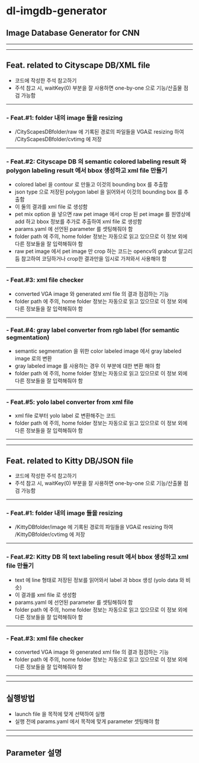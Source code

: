 # dl-imgdb-generator
## Image Database Generator for CNN
------
------
## Feat. related to Cityscape DB/XML file
- 코드에 작성한 주석 참고하기
- 주석 참고 시, waitKey(0) 부분을 잘 사용하면 one-by-one 으로 기능/산출물 점검 가능함
------
### - Feat.#1: folder 내의 image 들을 resizing
- /CityScapesDBfolder/raw 에 기록된 경로의 파일들을 VGA로 resizing 하여 /CityScapesDBfolder/cvtimg 에 저장
---
### - Feat.#2: Cityscape DB 의 semantic colored labeling result 와 polygon labeling result 에서 bbox 생성하고 xml file 만들기
- colored label 을 contour 로 만들고 이것의 bounding box 를 추출함
- json type 으로 저장된 polygon label 을 읽어와서 이것의 bounding box 를 추출함
- 이 둘의 결과를 xml file 로 생성함
- pet mix option 을 넣으면 raw pet image 에서 crop 된 pet image 를 원영상에 add 하고 bbox 정보를 추가로 추출하여 xml file 로 생성함
- params.yaml 에 선언된 parameter 를 셋팅해줘야 함
- folder path 에 주의, home folder 정보는 자동으로 읽고 있으므로 이 정보 외에 다른 정보들을 잘 입력해줘야 함
- raw pet image 에서 pet image 만 crop 하는 코드는 opencv의 grabcut 알고리듬 참고하여 코딩하거나 crop한 결과만을 임시로 가져와서 사용해야 함
---
### - Feat.#3: xml file checker
- converted VGA image 와 generated xml file 의 결과 점검하는 기능
- folder path 에 주의, home folder 정보는 자동으로 읽고 있으므로 이 정보 외에 다른 정보들을 잘 입력해줘야 함
---
### - Feat.#4: gray label converter from rgb label (for semantic segmentation)
- semantic segmentation 을 위한 color labeled image 에서 gray labeled image 로의 변환
- gray labeled image 를 사용하는 경우 이 부분에 대한 변환 해야 함
- folder path 에 주의, home folder 정보는 자동으로 읽고 있으므로 이 정보 외에 다른 정보들을 잘 입력해줘야 함
---
### - Feat.#5: yolo label converter from xml file
- xml file 로부터 yolo label 로 변환해주는 코드
- folder path 에 주의, home folder 정보는 자동으로 읽고 있으므로 이 정보 외에 다른 정보들을 잘 입력해줘야 함
---
---
## Feat. related to Kitty DB/JSON file
- 코드에 작성한 주석 참고하기
- 주석 참고 시, waitKey(0) 부분을 잘 사용하면 one-by-one 으로 기능/산출물 점검 가능함
------
### - Feat.#1: folder 내의 image 들을 resizing
- /KittyDBfolder/image 에 기록된 경로의 파일들을 VGA로 resizing 하여 /KittyDBfolder/cvtimg 에 저장
---
### - Feat.#2: Kitty DB 의 text labeling result 에서 bbox 생성하고 xml file 만들기
- text 에 line 형태로 저장된 정보를 읽어와서 label 과 bbox 생성 (yolo data 와 비슷)
- 이 결과를 xml file 로 생성함
- params.yaml 에 선언된 parameter 를 셋팅해줘야 함
- folder path 에 주의, home folder 정보는 자동으로 읽고 있으므로 이 정보 외에 다른 정보들을 잘 입력해줘야 함
---
### - Feat.#3: xml file checker
- converted VGA image 와 generated xml file 의 결과 점검하는 기능
- folder path 에 주의, home folder 정보는 자동으로 읽고 있으므로 이 정보 외에 다른 정보들을 잘 입력해줘야 함
------
------
## 실행방법
- launch file 을 목적에 맞게 선택하여 실행
- 실행 전에 params.yaml 에서 목적에 맞게 parameter 셋팅해야 함
------
------
## Parameter 설명
